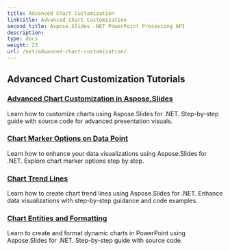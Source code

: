 ```yaml
---
title: Advanced Chart Customization
linktitle: Advanced Chart Customization
second_title: Aspose.Slides .NET PowerPoint Processing API
description: 
type: docs
weight: 23
url: /net/advanced-chart-customization/
---
```


## Advanced Chart Customization Tutorials
### [Advanced Chart Customization in Aspose.Slides](./advanced-chart-customization/)
Learn how to customize charts using Aspose.Slides for .NET. Step-by-step guide with source code for advanced presentation visuals.
### [Chart Marker Options on Data Point](./chart-marker-options-on-data-point/)
Learn how to enhance your data visualizations using Aspose.Slides for .NET. Explore chart marker options step by step.
### [Chart Trend Lines](./chart-trend-lines/)
Learn how to create chart trend lines using Aspose.Slides for .NET. Enhance data visualizations with step-by-step guidance and code examples.
### [Chart Entities and Formatting](./chart-entities/)
Learn to create and format dynamic charts in PowerPoint using Aspose.Slides for .NET. Step-by-step guide with source code.